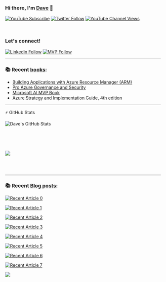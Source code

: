 
### Hi there, I'm [Dave](https://linkedin.com/in/daverndn) 👋

[![YouTube Subscribe](https://img.shields.io/badge/YouTube_@azinsider-SUBSCRIBE-red?logo=youtube&style=for-the-badge&logoColor=red)](https://www.youtube.com/azinsider?sub_confirmation=1) 
[![Twitter Follow](https://img.shields.io/twitter/follow/daverndn?color=1DA1F2&logo=twitter&style=for-the-badge)](https://twitter.com/intent/follow?original_referer=https%3A%2F%2Fgithub.com%Fdaverndn&screen_name=dave)
[![YouTube Channel Views](https://img.shields.io/youtube/channel/views/UCz1Dfbvqa7aG2YPlnKTwriQ?label=YouTube%20Views&style=for-the-badge)](https://youtube.com/azinsider)

<br />

### Let's connect!
[![Linkedin Follow](https://img.shields.io/static/v1?label=&message=Linkedin&color=blue&logo=linkedin&style=for-the-badge)](https://linkedin.com/in/daverndn)
[![MVP Follow](https://img.shields.io/static/v1?label=&message=MicrosoftMVP&color=blue&logo=microsoft&style=for-the-badge)](https://mvp.microsoft.com/en-us/PublicProfile/5000671?fullName=David%20Rend%C3%B3n)


---

### 📚 Recent [books](https://amazon.com/author/daverendon):
 - [Building Applications with Azure Resource Manager (ARM)](https://amzn.to/448fO8n)
 - [Pro Azure Governance and Security](https://amzn.to/3XfsSGR)
 - [Microsoft AI MVP Book](https://amzn.to/3NbPLX2)
 - [Azure Strategy and Implementation Guide, 4th edition](https://amzn.to/3pgcAAU)

 
---

:zap: GitHub Stats

<img align="left" alt="Dave's GitHub Stats" src="https://github-readme-stats.vercel.app/api?username=daverendon&show_icons=true&hide_border=true&count_private=true&show_icons=true&theme=react" /><br /><br />


<br /><br />
<p>
    <img
        src="https://github-profile-summary-cards.vercel.app/api/cards/profile-details?username=daverendon&theme=github_dark" />
</p>


<br /><br />

---

### 📚 Recent [Blog posts](https://blog.azinsider.net):

<a target="_blank" href="https://github-readme-medium-recent-article.vercel.app/medium/@daverendon/0"><img src="https://github-readme-medium-recent-article.vercel.app/medium/@daverendon/0" alt="Recent Article 0"> 
 
 
<a target="_blank" href="https://github-readme-medium-recent-article.vercel.app/medium/@daverendon/1"><img src="https://github-readme-medium-recent-article.vercel.app/medium/@daverendon/1" alt="Recent Article 1"> 
 
 
<a target="_blank" href="https://github-readme-medium-recent-article.vercel.app/medium/@daverendon/2"><img src="https://github-readme-medium-recent-article.vercel.app/medium/@daverendon/2" alt="Recent Article 2"> 
 
<a target="_blank" href="https://github-readme-medium-recent-article.vercel.app/medium/@daverendon/3"><img src="https://github-readme-medium-recent-article.vercel.app/medium/@daverendon/3" alt="Recent Article 3"> 
  
<a target="_blank" href="https://github-readme-medium-recent-article.vercel.app/medium/@daverendon/4"><img src="https://github-readme-medium-recent-article.vercel.app/medium/@daverendon/4" alt="Recent Article 4"> 

<a target="_blank" href="https://github-readme-medium-recent-article.vercel.app/medium/@daverendon/5"><img src="https://github-readme-medium-recent-article.vercel.app/medium/@daverendon/5" alt="Recent Article 5">
 
<a target="_blank" href="https://github-readme-medium-recent-article.vercel.app/medium/@daverendon/6"><img src="https://github-readme-medium-recent-article.vercel.app/medium/@daverendon/6" alt="Recent Article 6">
 
<a target="_blank" href="https://github-readme-medium-recent-article.vercel.app/medium/@daverendon/7"><img src="https://github-readme-medium-recent-article.vercel.app/medium/@daverendon/7" alt="Recent Article 7">
    
 
    
      
      
      
 ![](https://visitor-badge-reloaded.herokuapp.com/badge?page_id=daverendon&color=55acb7&style=for-the-badge&logo=Github)

      

<!--
**daveRendon/daverendon** is a ✨ _special_ ✨ repository because its `README.md` (this file) appears on your GitHub profile.

Here are some ideas to get you started:

- 🔭 I’m currently working on ...
- 🌱 I’m currently learning ...
- 👯 I’m looking to collaborate on ...
- 🤔 I’m looking for help with ...
- 💬 Ask me about ...
- 📫 How to reach me: ...
- 😄 Pronouns: ...
- ⚡ Fun fact: ...
-->
